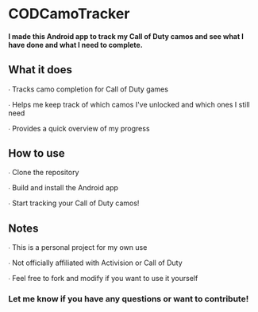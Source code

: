 # CODCamoTracker

#### I made this Android app to track my Call of Duty camos and see what I have done and what I need to complete.

## What it does

∙ Tracks camo completion for Call of Duty games

∙ Helps me keep track of which camos I've unlocked and which ones I still need

∙ Provides a quick overview of my progress

## How to use

∙ Clone the repository

∙ Build and install the Android app

∙ Start tracking your Call of Duty camos!

## Notes

∙ This is a personal project for my own use

∙ Not officially affiliated with Activision or Call of Duty

∙ Feel free to fork and modify if you want to use it yourself


### Let me know if you have any questions or want to contribute!
